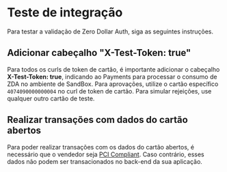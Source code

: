# Teste de integração

Para testar a validação de Zero Dollar Auth, siga as seguintes instruções.

## Adicionar cabeçalho "X-Test-Token: true"

Para todos os curls de token de cartão, é importante adicionar o cabeçalho **X-Test-Token: true**, indicando ao Payments para processar o consumo de ZDA no ambiente de SandBox. Para aprovações, utilize o cartão específico `4074090000000004` no curl de token de cartão. Para simular rejeições, use qualquer outro cartão de teste.

## Realizar transações com dados do cartão abertos

Para poder realizar transações com os dados do cartão abertos, é necessário que o vendedor seja [PCI Compliant](/developers/es/docs/security/pci). Caso contrário, esses dados não podem ser transacionados no back-end da sua aplicação.